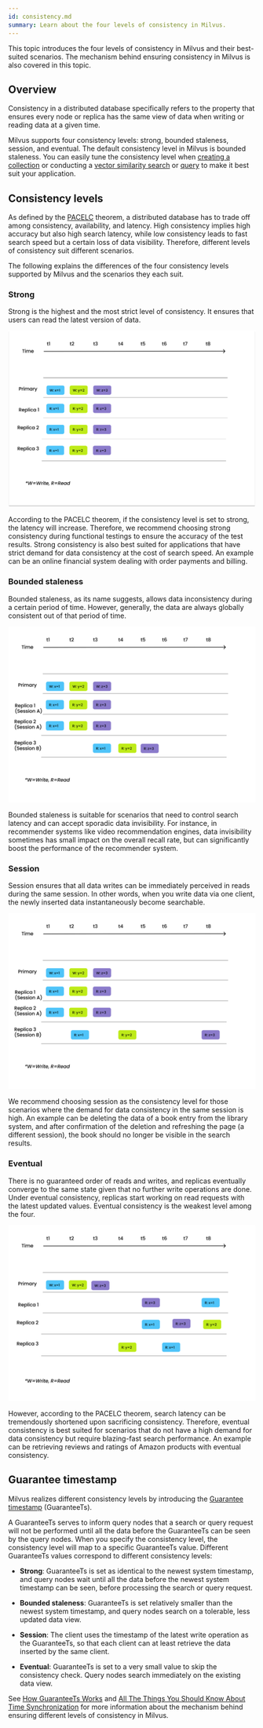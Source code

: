 ```yaml
---
id: consistency.md
summary: Learn about the four levels of consistency in Milvus.
---
```


This topic introduces the four levels of consistency in Milvus and their best-suited scenarios. The mechanism behind ensuring consistency in Milvus is also covered in this topic.

## Overview

Consistency in a distributed database specifically refers to the property that ensures every node or replica has the same view of data when writing or reading data at a given time. 

Milvus supports four consistency levels:  strong, bounded staleness, session, and eventual. The default consistency level in Milvus is bounded staleness.  You can easily tune the consistency level when [creating a collection](create_collection.md) or conducting a [vector similarity search](search.md) or [query](query.md) to make it best suit your application.

## Consistency levels

As defined by the [PACELC](https://en.wikipedia.org/wiki/PACELC_theorem) theorem, a distributed database has to trade off among consistency, availability, and latency. High consistency implies high accuracy but also high search latency, while low consistency leads to fast search speed but a certain loss of data visibility. Therefore, different levels of consistency suit different scenarios.

The following explains the differences of the four consistency levels supported by Milvus and the scenarios they each suit.

### Strong

Strong is the highest and the most strict level of consistency. It ensures that users can read the latest version of data. 

![Strong consistency](../../../assets/Consistency-Strong.png "An illustration of strong consistency.")

According to the PACELC theorem, if the consistency level is set to strong, the latency will increase. Therefore, we recommend choosing strong consistency during functional testings to ensure the accuracy of the test results. Strong consistency is also best suited for applications that have strict demand for data consistency at the cost of search speed. An example can be an online financial system dealing with order payments and billing.

### Bounded staleness

Bounded staleness, as its name suggests, allows data inconsistency during a certain period of time. However, generally, the data are always globally consistent out of that period of time.

![Bounded staleness consistency](../../../assets/Consistency-Bounded.png "An illustration of bounded staleness consistency.")

Bounded staleness is suitable for scenarios that need to control search latency and can accept sporadic data invisibility. For instance, in recommender systems like video recommendation engines, data invisibility sometimes has small impact on the overall recall rate, but can significantly boost the performance of the recommender system. 

### Session

Session ensures that all data writes can be immediately perceived in reads during the same session. In other words, when you write data via one client, the newly inserted data instantaneously become searchable. 

![Session consistency](../../../assets/Consistency-Session.png "An illustration of session consistency.")

We recommend choosing session as the consistency level for those scenarios where the demand for data consistency in the same session is high. An example can be deleting the data of a book entry from the library system, and after confirmation of the deletion and refreshing the page (a different session), the book should no longer be visible in the search results.

### Eventual

There is no guaranteed order of reads and writes, and replicas eventually converge to the same state given that no further write operations are done. Under eventual consistency, replicas start working on read requests with the latest updated values. Eventual consistency is the weakest level among the four. 

![Eventual consistency](../../../assets/Consistency-Eventual.png "An illustration of eventual consistency.")

However, according to the PACELC theorem, search latency can be tremendously shortened upon sacrificing consistency. Therefore, eventual consistency is best suited for scenarios that do not have a high demand for data consistency but require blazing-fast search performance. An example can be retrieving reviews and ratings of Amazon products with eventual consistency. 

## Guarantee timestamp

Milvus realizes different consistency levels by introducing the [Guarantee timestamp](https://github.com/milvus-io/milvus/blob/f3f46d3bb2dcae2de0bdb7bc0f7b20a72efceaab/docs/developer_guides/how-guarantee-ts-works.md) (GuaranteeTs).

A GuaranteeTs serves to inform query nodes that a search or query request will not be performed until all the data before the GuaranteeTs can be seen by the query nodes. When you specify the consistency level, the consistency level will map to a specific GuaranteeTs value. Different GuaranteeTs values correspond to different consistency levels:

- **Strong**: GuaranteeTs is set as identical to the newest system timestamp, and query nodes wait until all the data before the newest system timestamp can be seen, before processing the search or query request.

- **Bounded staleness**: GuaranteeTs is set relatively smaller than the newest system timestamp, and query nodes search on a tolerable, less updated data view.

- **Session**: The client uses the timestamp of the latest write operation as the GuaranteeTs, so that each client can at least retrieve the data inserted by the same client.

- **Eventual**: GuaranteeTs is set to a very small value to skip the consistency check. Query nodes search immediately on the existing data view.

See [How GuaranteeTs Works](https://github.com/milvus-io/milvus/blob/f3f46d3bb2dcae2de0bdb7bc0f7b20a72efceaab/docs/developer_guides/how-guarantee-ts-works.md) and [All The Things You Should Know About Time Synchronization](https://github.com/milvus-io/milvus/blob/master/docs/design_docs/milvus_timesync_en.md?from=from_parent_mindnote) for more information about the mechanism behind ensuring different levels of consistency in Milvus.
